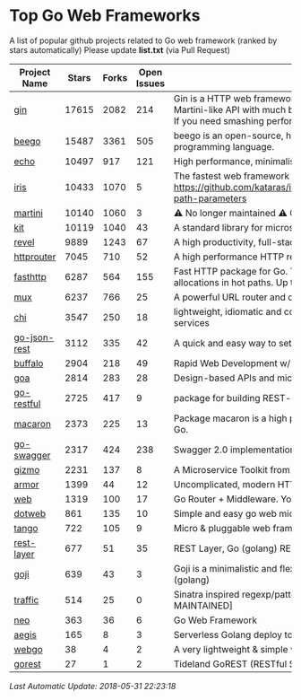 # Top Go Web Frameworks
A list of popular github projects related to Go web framework (ranked by stars automatically)
Please update **list.txt** (via Pull Request)

| Project Name | Stars | Forks | Open Issues | Description |
| ------------ | ----- | ----- | ----------- | ----------- |
| [gin](https://github.com/gin-gonic/gin) | 17615 | 2082 | 214 | Gin is a HTTP web framework written in Go (Golang). It features a Martini-like API with much better performance -- up to 40 times faster. If you need smashing performance, get yourself some Gin. |
| [beego](https://github.com/astaxie/beego) | 15487 | 3361 | 505 | beego is an open-source, high-performance web framework for the Go programming language. |
| [echo](https://github.com/labstack/echo) | 10497 | 917 | 121 | High performance, minimalist Go web framework |
| [iris](https://github.com/kataras/iris) | 10433 | 1070 | 5 | The fastest web framework for Go in (THIS) Earth https://github.com/kataras/iris/tree/master/_examples/routing#dynamic-path-parameters |
| [martini](https://github.com/go-martini/martini) | 10140 | 1060 | 3 | ⚠️ No longer maintained ⚠️  Classy web framework for Go |
| [kit](https://github.com/go-kit/kit) | 10119 | 1040 | 43 | A standard library for microservices. |
| [revel](https://github.com/revel/revel) | 9889 | 1243 | 67 | A high productivity, full-stack web framework for the Go language. |
| [httprouter](https://github.com/julienschmidt/httprouter) | 7045 | 710 | 52 | A high performance HTTP request router that scales well |
| [fasthttp](https://github.com/valyala/fasthttp) | 6287 | 564 | 155 | Fast HTTP package for Go. Tuned for high performance. Zero memory allocations in hot paths. Up to 10x faster than net/http |
| [mux](https://github.com/gorilla/mux) | 6237 | 766 | 25 | A powerful URL router and dispatcher for golang. |
| [chi](https://github.com/go-chi/chi) | 3547 | 250 | 18 | lightweight, idiomatic and composable router for building Go HTTP services |
| [go-json-rest](https://github.com/ant0ine/go-json-rest) | 3112 | 335 | 42 | A quick and easy way to setup a RESTful JSON API |
| [buffalo](https://github.com/gobuffalo/buffalo) | 2904 | 218 | 49 | Rapid Web Development w/ Go |
| [goa](https://github.com/goadesign/goa) | 2814 | 283 | 28 | Design-based APIs and microservices in Go |
| [go-restful](https://github.com/emicklei/go-restful) | 2725 | 417 | 9 | package for building REST-style Web Services using Google Go |
| [macaron](https://github.com/go-macaron/macaron) | 2373 | 225 | 13 | Package macaron is a high productive and modular web framework in Go. |
| [go-swagger](https://github.com/go-swagger/go-swagger) | 2317 | 424 | 238 | Swagger 2.0 implementation for go |
| [gizmo](https://github.com/NYTimes/gizmo) | 2231 | 137 | 8 | A Microservice Toolkit from The New York Times |
| [armor](https://github.com/labstack/armor) | 1399 | 44 | 12 | Uncomplicated, modern HTTP server |
| [web](https://github.com/gocraft/web) | 1319 | 100 | 17 | Go Router + Middleware. Your Contexts. |
| [dotweb](https://github.com/devfeel/dotweb) | 861 | 135 | 10 | Simple and easy go web micro framework |
| [tango](https://github.com/lunny/tango) | 722 | 105 | 9 | Micro & pluggable web framework for Go |
| [rest-layer](https://github.com/rs/rest-layer) | 677 | 51 | 35 | REST Layer, Go (golang) REST API framework |
| [goji](https://github.com/goji/goji) | 639 | 43 | 3 | Goji is a minimalistic and flexible HTTP request multiplexer for Go (golang) |
| [traffic](https://github.com/pilu/traffic) | 514 | 25 | 0 | Sinatra inspired regexp/pattern mux and web framework for Go [NOT MAINTAINED] |
| [neo](https://github.com/ivpusic/neo) | 363 | 36 | 6 | Go Web Framework |
| [aegis](https://github.com/tmaiaroto/aegis) | 165 | 8 | 3 | Serverless Golang deploy tool and framework for AWS Lambda |
| [webgo](https://github.com/bnkamalesh/webgo) | 38 | 4 | 2 | A very lightweight & simple web framework for Go |
| [gorest](https://github.com/tideland/gorest) | 27 | 1 | 2 | Tideland GoREST (RESTful Server Systems) |

*Last Automatic Update: 2018-05-31 22:23:18*